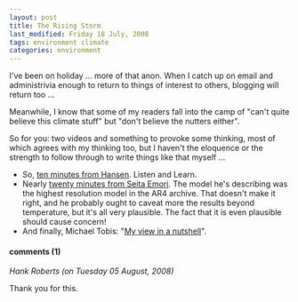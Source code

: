 ```yaml
---
layout: post
title: The Rising Storm
last_modified: Friday 18 July, 2008
tags: environment climate
categories: environment
---
```

I've been on holiday ... more of that anon. When I catch up on email and administrivia enough to return to things of interest to others, blogging will return too ...

Meanwhile, I know that some of my readers fall
into the camp of "can't quite believe this climate
stuff" but "don't believe the nutters either".

So for you: two videos and something to provoke some thinking, most of which agrees with my thinking too, but I haven't the eloquence or the strength to follow through to write things like that myself ...
* So, [ten minutes from Hansen](http://youtube.com/watch?v=WVCMBozpoA0&amp;feature=PlayList&amp;p=8AF5D9647F3B67AB&amp;index=1). Listen and Learn.
* Nearly [twenty minutes from Seita Emori](http://www.team-6.jp/cc-sim/english/). The model he's describing was the highest resolution model in the AR4 archive. That doesn't make it right, and he probably ought to caveat more the results beyond temperature, but it's all very plausible. The fact that it is even plausible should cause concern!
* And finally, Michael Tobis: "[My view in a nutshell](http://initforthegold.blogspot.com/2008/07/my-point-of-view-in-nutshell.html)". 

#### comments (1)

*Hank Roberts (on Tuesday 05 August, 2008)*

Thank you for this.
